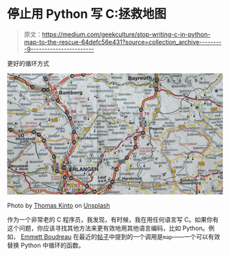 # 停止用 Python 写 C:拯救地图

> 原文：<https://medium.com/geekculture/stop-writing-c-in-python-map-to-the-rescue-64defc56e431?source=collection_archive---------9----------------------->

更好的循环方式

![](img/cadf21a5931a591c31e7ae37a16a52a9.png)

Photo by [Thomas Kinto](https://unsplash.com/@thomaskinto?utm_source=medium&utm_medium=referral) on [Unsplash](https://unsplash.com?utm_source=medium&utm_medium=referral)

作为一个非常老的 C 程序员，我发现，有时候，我在用任何语言写 C。如果你有这个问题，你应该寻找其他方法来更有效地用其他语言编码，比如 Python。例如， [Emmett Boudreau](https://medium.com/u/ea170050148c?source=post_page-----64defc56e431--------------------------------) 在最近的[帖子](https://towardsdatascience.com/some-magnificent-functions-in-python-3-9-705c2970795b)中提到的一个调用是`map`——一个可以有效替换 Python 中循环的函数。